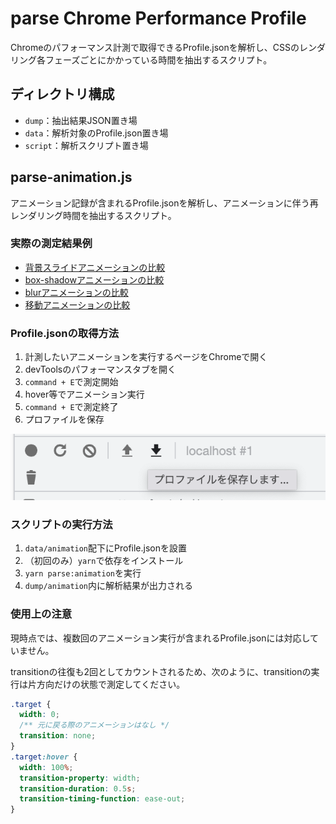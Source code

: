 # parse Chrome Performance Profile

Chromeのパフォーマンス計測で取得できるProfile.jsonを解析し、CSSのレンダリング各フェーズごとにかかっている時間を抽出するスクリプト。

## ディレクトリ構成

- `dump`：抽出結果JSON置き場
- `data`：解析対象のProfile.json置き場
- `script`：解析スクリプト置き場

## parse-animation.js

アニメーション記録が含まれるProfile.jsonを解析し、アニメーションに伴う再レンダリング時間を抽出するスクリプト。

### 実際の測定結果例

- [背景スライドアニメーションの比較](/dump/animation/flow-bg)
- [box-shadowアニメーションの比較](/dump/animation/box-shadow)
- [blurアニメーションの比較](/dump/animation/blur)
- [移動アニメーションの比較](/dump/animation/move)

### Profile.jsonの取得方法

1. 計測したいアニメーションを実行するページをChromeで開く
2. devToolsのパフォーマンスタブを開く
3. `command + E`で測定開始
4. hover等でアニメーション実行
5. `command + E`で測定終了
6. プロファイルを保存

![Chrome開発者ツールのパフォーマンスタブにあるプロファイル保存ボタンのスクショ](/images/chrome-save-profile.png)

### スクリプトの実行方法

1. `data/animation`配下にProfile.jsonを設置
2. （初回のみ）`yarn`で依存をインストール
3. `yarn parse:animation`を実行
4. `dump/animation`内に解析結果が出力される

### 使用上の注意

現時点では、複数回のアニメーション実行が含まれるProfile.jsonには対応していません。

transitionの往復も2回としてカウントされるため、次のように、transitionの実行は片方向だけの状態で測定してください。

```css
.target {
  width: 0;
  /** 元に戻る際のアニメーションはなし */
  transition: none;
}
.target:hover {
  width: 100%;
  transition-property: width;
  transition-duration: 0.5s;
  transition-timing-function: ease-out;
}
```